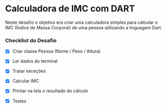 
# Calculadora de IMC com DART

Neste desafio o objetivo era criar uma calculadora simples para calcular o IMC (Índice de Massa Corporal) de uma pessoa utilizando a linguagem Dart.



### Checklist do Desafio

- [x]  Criar classe Pessoa (Nome / Peso / Altura)​
- [x]  Ler dados do terminal​
- [x]  Tratar exceções​
- [x]  Calcular IMC ​
- [x]  Printar na tela o resultado do cálculo​
- [x]  Testes​

